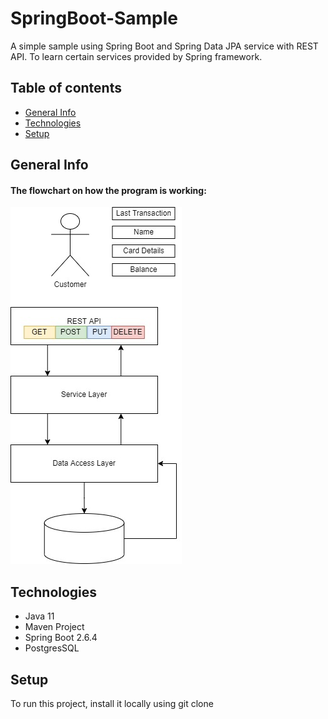 # SpringBoot-Sample
A simple sample using Spring Boot and Spring Data JPA service with REST API. To learn certain services provided by Spring framework.

## Table of contents
* [General Info](#general-info)
* [Technologies](#technologies)
* [Setup](#setup)

## General Info
#### The flowchart on how the program is working:
![](./flowDiagram.jpg)

## Technologies
* Java 11
* Maven Project
* Spring Boot 2.6.4
* PostgresSQL

## Setup
To run this project, install it locally using git clone
